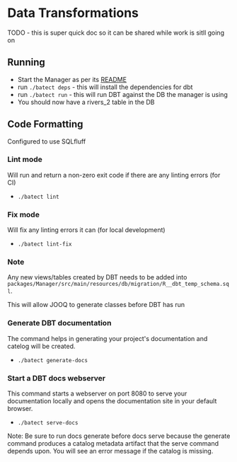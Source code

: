 # Data Transformations

TODO - this is super quick doc so it can be shared while work is sitll going on

## Running

* Start the Manager as per its [README](../Manager/README.md)
* run `./batect deps` - this will install the dependencies for dbt
* run `./batect run` - this will run DBT against the DB the manager is using
* You should now have a rivers_2 table in the DB

## Code Formatting

Configured to use SQLfluff

### Lint mode

Will run and return a non-zero exit code if there are any linting errors (for CI) 

* `./batect lint`

### Fix mode

Will fix any linting errors it can (for local development)

* `./batect lint-fix`

### Note

Any new views/tables created by DBT needs to be added into
`packages/Manager/src/main/resources/db/migration/R__dbt_temp_schema.sql`.

This will allow JOOQ to generate classes before DBT has run

### Generate DBT documentation

The command helps in generating your project's documentation and catelog will be created.

* `./batect generate-docs`

### Start a DBT docs webserver
This command starts a webserver on port 8080 to serve your documentation locally and opens the documentation site in your default browser.

* `./batect serve-docs`

Note: Be sure to run docs generate before docs serve because the generate command produces a catalog metadata artifact that the serve command depends upon. 
You will see an error message if the catalog is missing.